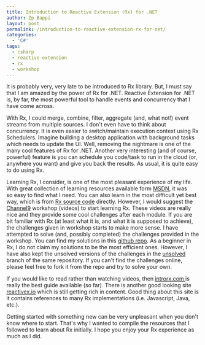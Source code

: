 ```yaml
---
title: Introduction to Reactive Extension (Rx) for .NET
author: Zp Bappi
layout: post
permalink: /introduction-to-reactive-extension-rx-for-net/
categories:
  - 'C#'
tags:
  - csharp
  - reactive-extension
  - rx
  - workshop
---
```

It is probably very, very late to be introduced to Rx library. But, I must say that I am amazed by the power of Rx for .NET. Reactive Extension for .NET is, by far, the most powerful tool to handle events and concurrency that I have come across.

With Rx, I could merge, combine, filter, aggregate (and, what not!) event streams from multiple sources. I don't even have to think about concurrency. It is even easier to switch/maintain execution context using Rx Schedulers. Imagine building a desktop application with background tasks which needs to update the UI. Well, removing the nightmare is one of the many cool features of Rx for .NET. Another very interesting (and of course, powerful) feature is you can schedule you code/task to run in the cloud (or, anywhere you want) and give you back the results. As usual, it is quite easy to do using Rx.

Learning Rx, I consider, is one of the most pleasant experience of my life. With great collection of learning resources available form [MSDN][1], it was so easy to find what I need. You can also learn in the most difficult yet best way, which is from [Rx source code][2] directly. However, I would suggest the [Channel9][3] workshop (videos) to start learning Rx. These videos are really nice and they provide some cool challenges after each module. If you are bit familiar with Rx (at least what it is, and what it is supposed to achieve), the challenges given in workshop starts to make more sense. I have attempted to solve (and, possibly completed) the challenges provided in the workshop. You can find my solutions in this [github repo][4]. As a beginner in Rx, I do not claim my solutions to be the most efficient ones. However, I have also kept the unsolved versions of the challenges in the [unsolved ][5]branch of the same repository. If you can't find the challenges online, please feel free to fork it from the repo and try to solve your own.

If you would like to read rather than watching videos, then [introrx.com ][6]is really the best guide available (so far). There is another good looking site [reactivex.io][7] which is still getting rich in content. Good thing about this site is it contains references to many Rx implementations (i.e. Javascript, Java, etc.).

Getting started with something new can be very unpleasant when you don't know where to start. That's why I wanted to compile the resources that I followed to learn about Rx initially. I hope you enjoy your Rx experience as much as I did.

 [1]: https://msdn.microsoft.com/en-us/data/gg577609.aspx
 [2]: https://rx.codeplex.com/
 [3]: https://channel9.msdn.com/series/Rx-Workshop
 [4]: https://github.com/zpbappi/rx-workshop-challenges
 [5]: https://github.com/zpbappi/rx-workshop-challenges/tree/unsolved
 [6]: http://www.introtorx.com/
 [7]: http://reactivex.io/
